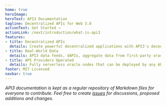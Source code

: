 ```yaml
---
home: true
heroImage: 
heroText: API3 Documentation
tagline: Decentralized APIs for Web 3.0
actionText: Get Started →
actionLink: /next/introduction/what-is-api3
features:
- title: Decentralized APIs
  details: Create powerful decentralized applications with API3's decentrally governed and quantifiably secure data feeds.
- title: Real-World Data
  details: API3 data feeds, dAPIs, aggregate data from first-party oracles, operated by some of the world’ premier API providers.
- title: API Providers Operated
  details: Fully serverless oracle nodes that can be deployed by any API provider for free, and requires minimal day-to-day management.
footer: MIT Licensed
navbar: true
---
```


*API3 documentation is kept as a regular repository of Markdown files for everyone to contribute.
Feel free to create [issues](https://github.com/api3dao/api3-docs/issues) for discussions, proposed additions and changes.*
